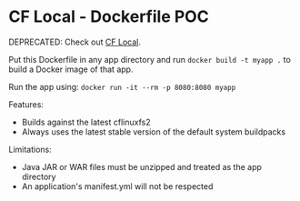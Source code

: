 # CF Local - Dockerfile POC

DEPRECATED: Check out [CF Local](https://github.com/sclevine/cflocal).

Put this Dockerfile in any app directory and run `docker build -t myapp .` to build a Docker image of that app.

Run the app using: `docker run -it --rm -p 8080:8080 myapp`

Features:
  - Builds against the latest cflinuxfs2
  - Always uses the latest stable version of the default system buildpacks

Limitations:
  - Java JAR or WAR files must be unzipped and treated as the app directory
  - An application's manifest.yml will not be respected
